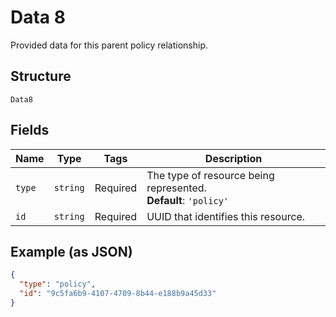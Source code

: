 
# Data 8

Provided data for this parent policy relationship.

## Structure

`Data8`

## Fields

| Name | Type | Tags | Description |
|  --- | --- | --- | --- |
| `type` | `string` | Required | The type of resource being represented.<br>**Default**: `'policy'` |
| `id` | `string` | Required | UUID that identifies this resource. |

## Example (as JSON)

```json
{
  "type": "policy",
  "id": "9c5fa6b9-4107-4709-8b44-e188b9a45d33"
}
```


